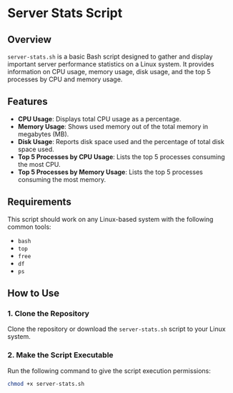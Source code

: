 # Server Stats Script

## Overview
`server-stats.sh` is a basic Bash script designed to gather and display important server performance statistics on a Linux system. It provides information on CPU usage, memory usage, disk usage, and the top 5 processes by CPU and memory usage.

## Features
- **CPU Usage**: Displays total CPU usage as a percentage.
- **Memory Usage**: Shows used memory out of the total memory in megabytes (MB).
- **Disk Usage**: Reports disk space used and the percentage of total disk space used.
- **Top 5 Processes by CPU Usage**: Lists the top 5 processes consuming the most CPU.
- **Top 5 Processes by Memory Usage**: Lists the top 5 processes consuming the most memory.

## Requirements
This script should work on any Linux-based system with the following common tools:
- `bash`
- `top`
- `free`
- `df`
- `ps`

## How to Use

### 1. Clone the Repository
Clone the repository or download the `server-stats.sh` script to your Linux system.

### 2. Make the Script Executable
Run the following command to give the script execution permissions:
```bash
chmod +x server-stats.sh
